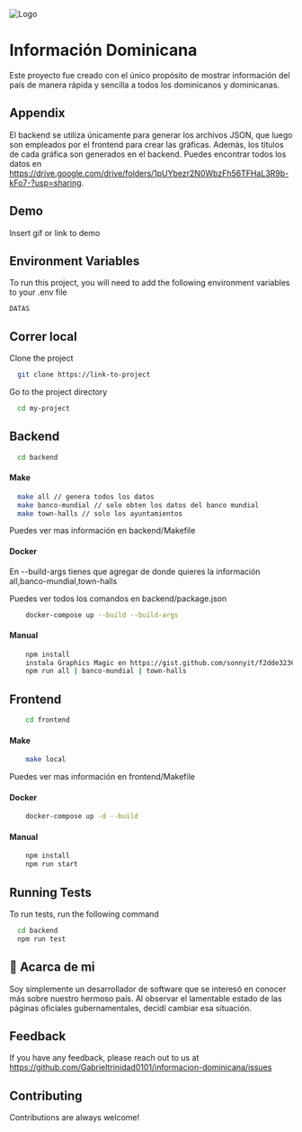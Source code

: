 
![Logo](https://github.com/Gabrieltrinidad0101/informacion-dominicana/blob/main/frontend/static/img/logo.png)


# Información Dominicana

Este proyecto fue creado con el único propósito de mostrar información del país de manera rápida y sencilla a todos los dominicanos y dominicanas.  

## Appendix

El backend se utiliza únicamente para generar los archivos JSON, que luego son empleados por el frontend para crear las gráficas. Además, los títulos de cada gráfica son generados en el backend. Puedes encontrar todos los datos en https://drive.google.com/drive/folders/1pUYbezr2N0WbzFh56TFHaL3R9b-kFo7-?usp=sharing.

## Demo

Insert gif or link to demo


## Environment Variables

To run this project, you will need to add the following environment variables to your .env file

`DATAS`


## Correr local

Clone the project

```bash
  git clone https://link-to-project
```

Go to the project directory

```bash
  cd my-project
```

## Backend

```bash
  cd backend
```

#### Make 

```bash
  make all // genera todos los datos
  make banco-mundial // solo obten los datos del banco mundial
  make town-halls // solo los ayuntamientos

```
Puedes ver mas información en backend/Makefile

#### Docker

En --build-args tienes que agregar de donde quieres la información all,banco-mundial,town-halls

Puedes ver todos los comandos en backend/package.json

```bash
    docker-compose up --build --build-args 
```

#### Manual

```bash
    npm install
    instala Graphics Magic en https://gist.github.com/sonnyit/f2dde32360b419ac65269bd5b463b5b4
    npm run all | banco-mundial | town-halls 
```
## Frontend

```bash
    cd frontend
```
#### Make 

```bash
    make local

```
Puedes ver mas información en frontend/Makefile

#### Docker

```bash
    docker-compose up -d --build 
```

#### Manual

```bash
    npm install
    npm run start
```

## Running Tests

To run tests, run the following command

```bash
  cd backend
  npm run test
```

## 🚀 Acarca de mi
Soy simplemente un desarrollador de software que se interesó en conocer más sobre nuestro hermoso país. Al observar el lamentable estado de las páginas oficiales gubernamentales, decidí cambiar esa situación.


## Feedback

If you have any feedback, please reach out to us at https://github.com/Gabrieltrinidad0101/informacion-dominicana/issues


## Contributing

Contributions are always welcome!

